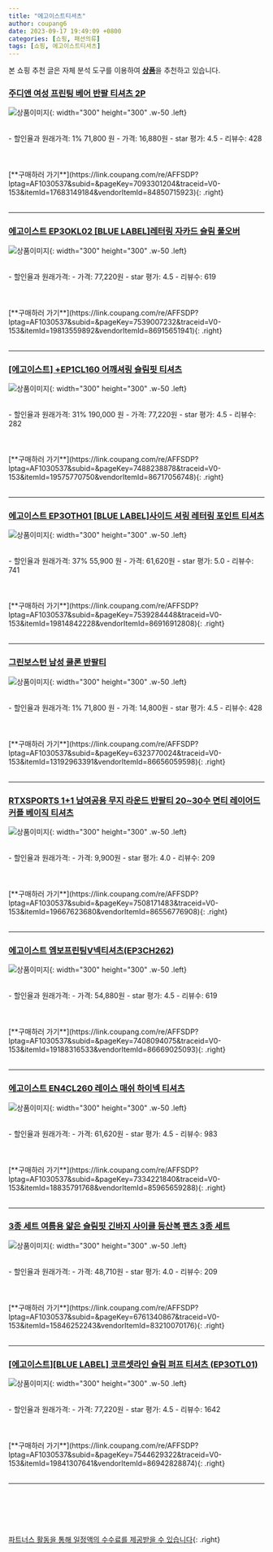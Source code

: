 ```yaml
---
title: "에고이스트티셔츠"
author: coupang6
date: 2023-09-17 19:49:09 +0800
categories: [쇼핑, 패션의류]
tags: [쇼핑, 에고이스트티셔츠]
---
```


본 쇼핑 추천 글은 자체 분석 도구를 이용하여 [**상품**](https://link.coupang.com/a/bao1ui)을 추천하고 있습니다.

### [주디앤 여성 프린팅 베어 반팔 티셔츠 2P](https://link.coupang.com/re/AFFSDP?lptag=AF1030537&subid=&pageKey=7093301204&traceid=V0-153&itemId=17683149184&vendorItemId=84850715923)

![상품이미지](https://thumbnail6.coupangcdn.com/thumbnails/remote/230x230ex/image/vendor_inventory/5796/71e39599e7c0562fbdf9d821f424255acfadde887256d5b3ed94355a7021.jpg){: width="300" height="300" .w-50 .left}


<br>
- 할인율과 원래가격: 1%  71,800   원
- 가격: 16,880원
- star 평가: 4.5
- 리뷰수: 428
<br>
<br>
<br>
<br>
[**구매하러 가기**](https://link.coupang.com/re/AFFSDP?lptag=AF1030537&subid=&pageKey=7093301204&traceid=V0-153&itemId=17683149184&vendorItemId=84850715923){: .right}
<br>
<br>

---

### [에고이스트 EP3OKL02 [BLUE LABEL]레터링 자카드 슬림 풀오버](https://link.coupang.com/re/AFFSDP?lptag=AF1030537&subid=&pageKey=7539007232&traceid=V0-153&itemId=19813559892&vendorItemId=86915651941)

![상품이미지](https://thumbnail9.coupangcdn.com/thumbnails/remote/230x230ex/image/vendor_inventory/db25/5b4b394a965121f12ff44161b3cddddf2998664187f87d3a6e8d89f849c5.jpg){: width="300" height="300" .w-50 .left}


<br>
- 할인율과 원래가격: 
- 가격: 77,220원
- star 평가: 4.5
- 리뷰수: 619
<br>
<br>
<br>
<br>
[**구매하러 가기**](https://link.coupang.com/re/AFFSDP?lptag=AF1030537&subid=&pageKey=7539007232&traceid=V0-153&itemId=19813559892&vendorItemId=86915651941){: .right}
<br>
<br>

---

### [[에고이스트] +EP1CL160 어깨셔링 슬림핏 티셔츠](https://link.coupang.com/re/AFFSDP?lptag=AF1030537&subid=&pageKey=7488238878&traceid=V0-153&itemId=19575770750&vendorItemId=86717056748)

![상품이미지](https://thumbnail10.coupangcdn.com/thumbnails/remote/230x230ex/image/vendor_inventory/073a/8964a468bfce5a2b8490f4ba35c01ebf0ce17fb400e0bc767260dd5282bf.jpg){: width="300" height="300" .w-50 .left}


<br>
- 할인율과 원래가격: 31%  190,000   원
- 가격: 77,220원
- star 평가: 4.5
- 리뷰수: 282
<br>
<br>
<br>
<br>
[**구매하러 가기**](https://link.coupang.com/re/AFFSDP?lptag=AF1030537&subid=&pageKey=7488238878&traceid=V0-153&itemId=19575770750&vendorItemId=86717056748){: .right}
<br>
<br>

---

### [에고이스트 EP3OTH01 [BLUE LABEL]사이드 셔링 레터링 포인트 티셔츠](https://link.coupang.com/re/AFFSDP?lptag=AF1030537&subid=&pageKey=7539284448&traceid=V0-153&itemId=19814842228&vendorItemId=86916912808)

![상품이미지](https://thumbnail8.coupangcdn.com/thumbnails/remote/230x230ex/image/vendor_inventory/3975/4e0fbad5b00fcb5dab1afa6a35e7d0da509ed948400c5853936063594b32.jpg){: width="300" height="300" .w-50 .left}


<br>
- 할인율과 원래가격: 37%  55,900   원
- 가격: 61,620원
- star 평가: 5.0
- 리뷰수: 741
<br>
<br>
<br>
<br>
[**구매하러 가기**](https://link.coupang.com/re/AFFSDP?lptag=AF1030537&subid=&pageKey=7539284448&traceid=V0-153&itemId=19814842228&vendorItemId=86916912808){: .right}
<br>
<br>

---

### [그린보스턴 남성 쿨론 반팔티](https://link.coupang.com/re/AFFSDP?lptag=AF1030537&subid=&pageKey=6323770024&traceid=V0-153&itemId=13192963391&vendorItemId=86656059598)

![상품이미지](https://thumbnail6.coupangcdn.com/thumbnails/remote/230x230ex/image/vendor_inventory/9e64/dfea8a8eb0982f3e1626a4a2a7e88bac093cca7d6eec831ae9f830cf0d1d.jpg){: width="300" height="300" .w-50 .left}


<br>
- 할인율과 원래가격: 1%  71,800   원
- 가격: 14,800원
- star 평가: 4.5
- 리뷰수: 428
<br>
<br>
<br>
<br>
[**구매하러 가기**](https://link.coupang.com/re/AFFSDP?lptag=AF1030537&subid=&pageKey=6323770024&traceid=V0-153&itemId=13192963391&vendorItemId=86656059598){: .right}
<br>
<br>

---

### [RTXSPORTS 1+1 남여공용 무지 라운드 반팔티 20~30수 면티 레이어드 커플 베이직 티셔츠](https://link.coupang.com/re/AFFSDP?lptag=AF1030537&subid=&pageKey=7508171483&traceid=V0-153&itemId=19667623680&vendorItemId=86556776908)

![상품이미지](https://thumbnail7.coupangcdn.com/thumbnails/remote/230x230ex/image/vendor_inventory/9410/959e5861aba78287e32effb78270c7f31ae1babe2dc68ecae9334e3df397.jpg){: width="300" height="300" .w-50 .left}


<br>
- 할인율과 원래가격: 
- 가격: 9,900원
- star 평가: 4.0
- 리뷰수: 209
<br>
<br>
<br>
<br>
[**구매하러 가기**](https://link.coupang.com/re/AFFSDP?lptag=AF1030537&subid=&pageKey=7508171483&traceid=V0-153&itemId=19667623680&vendorItemId=86556776908){: .right}
<br>
<br>

---

### [에고이스트 엠보프린팅V넥티셔츠(EP3CH262)](https://link.coupang.com/re/AFFSDP?lptag=AF1030537&subid=&pageKey=7408094075&traceid=V0-153&itemId=19188316533&vendorItemId=86669025093)

![상품이미지](https://thumbnail8.coupangcdn.com/thumbnails/remote/230x230ex/image/vendor_inventory/cceb/d082e2948dc59338ff93abace0bb3431111fef9304d11457d1cbd9b0a296.jpg){: width="300" height="300" .w-50 .left}


<br>
- 할인율과 원래가격: 
- 가격: 54,880원
- star 평가: 4.5
- 리뷰수: 619
<br>
<br>
<br>
<br>
[**구매하러 가기**](https://link.coupang.com/re/AFFSDP?lptag=AF1030537&subid=&pageKey=7408094075&traceid=V0-153&itemId=19188316533&vendorItemId=86669025093){: .right}
<br>
<br>

---

### [에고이스트 EN4CL260 레이스 매쉬 하이넥 티셔츠](https://link.coupang.com/re/AFFSDP?lptag=AF1030537&subid=&pageKey=7334221840&traceid=V0-153&itemId=18835791768&vendorItemId=85965659288)

![상품이미지](https://thumbnail9.coupangcdn.com/thumbnails/remote/230x230ex/image/vendor_inventory/0e88/447fdac5f9c14e10dcf3c1bf2aa18d4df66b7d8738fcdcfe6f01a15a57d3.jpg){: width="300" height="300" .w-50 .left}


<br>
- 할인율과 원래가격: 
- 가격: 61,620원
- star 평가: 4.5
- 리뷰수: 983
<br>
<br>
<br>
<br>
[**구매하러 가기**](https://link.coupang.com/re/AFFSDP?lptag=AF1030537&subid=&pageKey=7334221840&traceid=V0-153&itemId=18835791768&vendorItemId=85965659288){: .right}
<br>
<br>

---

### [3종 세트 여름용 얇은 슬림핏 긴바지 사이클 등산복 팬츠 3종 세트](https://link.coupang.com/re/AFFSDP?lptag=AF1030537&subid=&pageKey=6761340867&traceid=V0-153&itemId=15846252243&vendorItemId=83210070176)

![상품이미지](https://thumbnail7.coupangcdn.com/thumbnails/remote/230x230ex/image/vendor_inventory/2f44/4f2ac2d8703afb16d44df202c2c90fbd7a992c15505f9a6d5171a4a39e16.png){: width="300" height="300" .w-50 .left}


<br>
- 할인율과 원래가격: 
- 가격: 48,710원
- star 평가: 4.0
- 리뷰수: 209
<br>
<br>
<br>
<br>
[**구매하러 가기**](https://link.coupang.com/re/AFFSDP?lptag=AF1030537&subid=&pageKey=6761340867&traceid=V0-153&itemId=15846252243&vendorItemId=83210070176){: .right}
<br>
<br>

---

### [[에고이스트][BLUE LABEL] 코르셋라인 슬림 퍼프 티셔츠 (EP3OTL01)](https://link.coupang.com/re/AFFSDP?lptag=AF1030537&subid=&pageKey=7544629322&traceid=V0-153&itemId=19841307641&vendorItemId=86942828874)

![상품이미지](https://thumbnail8.coupangcdn.com/thumbnails/remote/230x230ex/image/vendor_inventory/8636/d62aacea53430f89c84f31d497e64aa4dad91c3e149480b4c056022c9517.jpg){: width="300" height="300" .w-50 .left}


<br>
- 할인율과 원래가격: 
- 가격: 77,220원
- star 평가: 4.5
- 리뷰수: 1642
<br>
<br>
<br>
<br>
[**구매하러 가기**](https://link.coupang.com/re/AFFSDP?lptag=AF1030537&subid=&pageKey=7544629322&traceid=V0-153&itemId=19841307641&vendorItemId=86942828874){: .right}
<br>
<br>

---
<br><br><br><br><br> [파트너스 활동을 통해 일정액의 수수료를 제공받을 수 있습니다](https://link.coupang.com/a/bao1ui){: .right}
